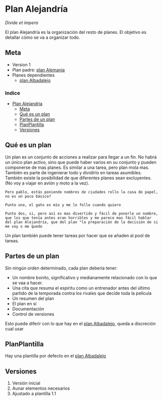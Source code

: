 # Plan Alejandría
_Divide et impera_

El plan Alejandría es la organización del resto de planes. El objetivo es detallar cómo se va a organizar todo. 
## Meta
- Version 1
- Plan padre: [plan Alemania](Alemania.md)
- Planes dependientes
  - [plan Albadalejo](Albadalejo.md)

### Indice
- [Plan Alejandría](#plan-alejandría)
  - [Meta](#meta)
  - [Qué es un plan](#qué-es-un-plan)
  - [Partes de un plan](#partes-de-un-plan)
  - [PlanPlantilla](#planplantilla)
  - [Versiones](#versiones)


## Qué es un plan
Un plan es un conjunto de acciones a realizar para llegar a un fin. No habrá un único plan activo, sino que puede haber varios en su conjunto y pueden componerse de mas planes. Es similar a una tarea, pero plan mola mas. También es parte de ingenierar todo y dividirlo en tareas asumibles. También existe la posibilidad de que diferentes planes sean excluyentes. (No voy a viajar en avión y moto a la vez).


~~~
Pero pablo, estás poniendo nombres de ciudades rollo la casa de papel, no es un poco básico?
 
Punto uno, el gato es mío y me lo follo cuando quiero

Punto dos, si, pero así es mas divertido y fácil de ponerle un nombre, que los que tenía antes eran horribles y me parece mas fácil hablar del plan Alejandría, que del plan "la preparación de la decisión de si me voy o me quedo
~~~

Un plan también puede tener tareas por hacer que se añaden al pool de tareas.

## Partes de un plan
Sin ningún orden determinado, cada plan debería tener:

- Un nombre bonito, significativo y medianamente relacionado con lo que se vaa a hacer.
- Una cita que resuma el espíritu como un entrenador antes del último partido de la temporada contra los rivales que decide toda la película
- Un resumen del plan
- El plan en sí
- Documentación
- Control de versiones

Esto puede diferir con lo que hay en el [plan Albadalejo](Albadalejo.md), queda a discreción cual usar

## PlanPlantilla
Hay una plantilla por defecto en el [plan Albadalejo](Albadalejo.md)


## Versiones
1. Versión inicial
2. Aunar elementos necesarios
3. Ajustado a plantilla 1.1
